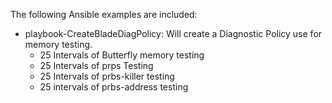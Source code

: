 The following Ansible examples are included:

- playbook-CreateBladeDiagPolicy: Will create a Diagnostic Policy use for memory testing.
    - 25 Intervals of Butterfly memory testing
    - 25 Intervals of prps Testing
    - 25 Intervals of prbs-killer testing
    - 25 intervals of prbs-address testing
